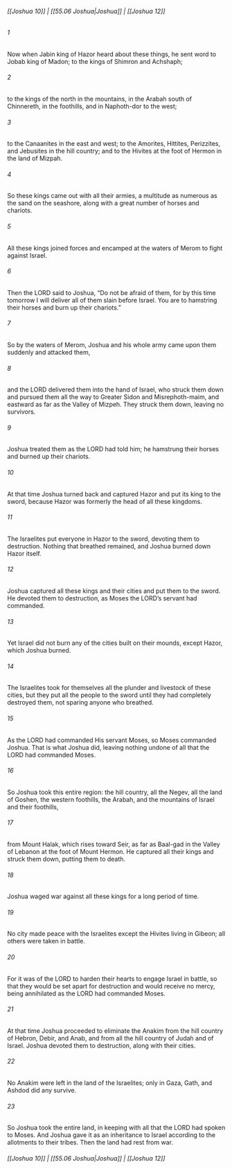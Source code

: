 
###### [[Joshua 10]] | [[55.06 Joshua|Joshua]] | [[Joshua 12]]

###### 1
Now when Jabin king of Hazor heard about these things, he sent word to Jobab king of Madon; to the kings of Shimron and Achshaph;
###### 2
to the kings of the north in the mountains, in the Arabah south of Chinnereth, in the foothills, and in Naphoth-dor to the west;
###### 3
to the Canaanites in the east and west; to the Amorites, Hittites, Perizzites, and Jebusites in the hill country; and to the Hivites at the foot of Hermon in the land of Mizpah.
###### 4
So these kings came out with all their armies, a multitude as numerous as the sand on the seashore, along with a great number of horses and chariots.
###### 5
All these kings joined forces and encamped at the waters of Merom to fight against Israel.
###### 6
Then the LORD said to Joshua, “Do not be afraid of them, for by this time tomorrow I will deliver all of them slain before Israel. You are to hamstring their horses and burn up their chariots.”
###### 7
So by the waters of Merom, Joshua and his whole army came upon them suddenly and attacked them,
###### 8
and the LORD delivered them into the hand of Israel, who struck them down and pursued them all the way to Greater Sidon and Misrephoth-maim, and eastward as far as the Valley of Mizpeh. They struck them down, leaving no survivors.
###### 9
Joshua treated them as the LORD had told him; he hamstrung their horses and burned up their chariots.
###### 10
At that time Joshua turned back and captured Hazor and put its king to the sword, because Hazor was formerly the head of all these kingdoms.
###### 11
The Israelites put everyone in Hazor to the sword, devoting them to destruction. Nothing that breathed remained, and Joshua burned down Hazor itself.
###### 12
Joshua captured all these kings and their cities and put them to the sword. He devoted them to destruction, as Moses the LORD’s servant had commanded.
###### 13
Yet Israel did not burn any of the cities built on their mounds, except Hazor, which Joshua burned.
###### 14
The Israelites took for themselves all the plunder and livestock of these cities, but they put all the people to the sword until they had completely destroyed them, not sparing anyone who breathed.
###### 15
As the LORD had commanded His servant Moses, so Moses commanded Joshua. That is what Joshua did, leaving nothing undone of all that the LORD had commanded Moses.
###### 16
So Joshua took this entire region: the hill country, all the Negev, all the land of Goshen, the western foothills, the Arabah, and the mountains of Israel and their foothills,
###### 17
from Mount Halak, which rises toward Seir, as far as Baal-gad in the Valley of Lebanon at the foot of Mount Hermon. He captured all their kings and struck them down, putting them to death.
###### 18
Joshua waged war against all these kings for a long period of time.
###### 19
No city made peace with the Israelites except the Hivites living in Gibeon; all others were taken in battle.
###### 20
For it was of the LORD to harden their hearts to engage Israel in battle, so that they would be set apart for destruction and would receive no mercy, being annihilated as the LORD had commanded Moses.
###### 21
At that time Joshua proceeded to eliminate the Anakim from the hill country of Hebron, Debir, and Anab, and from all the hill country of Judah and of Israel. Joshua devoted them to destruction, along with their cities.
###### 22
No Anakim were left in the land of the Israelites; only in Gaza, Gath, and Ashdod did any survive.
###### 23
So Joshua took the entire land, in keeping with all that the LORD had spoken to Moses. And Joshua gave it as an inheritance to Israel according to the allotments to their tribes. Then the land had rest from war.

###### [[Joshua 10]] | [[55.06 Joshua|Joshua]] | [[Joshua 12]]
